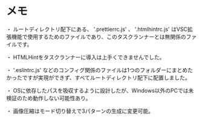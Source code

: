 # メモ

・ ルートディレクトリ配下にある、 '.prettierrc.js' 、 '.htmlhintrc.js' はVSC拡張機能で使用するためのファイルであり、このタスクランナーとは無関係のファイルです。

・ HTMLHintをタスクランナーに導入は上手くできませんでした。

・ '.eslintrc.js' などのコンフィグ関係のファイルは1つのフォルダーにまとめたかったですが実現ができず、すべてルートディレクトリ配下に配置しました。

・ OSに依存したパスを吸収するように設計したが、Windows以外のPCでは未検証のため動作しない可能性あり。

・ 画像圧縮はモード切り替えで3パターンの生成に変更可能。
